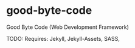 good-byte-code
==============

Good Byte Code (Web Development Framework)

TODO:
   Requires: Jekyll, Jekyll-Assets, SASS, 
